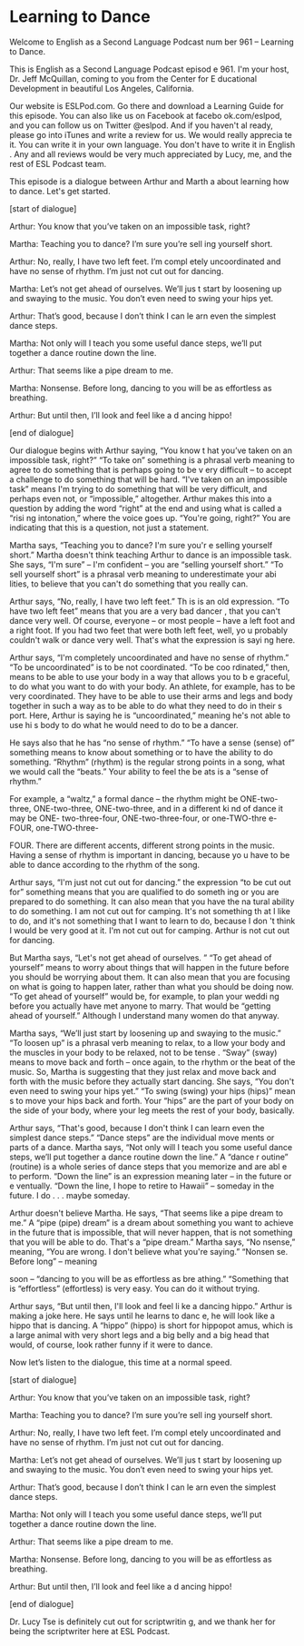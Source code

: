 # Learning to Dance

Welcome to English as a Second Language Podcast num ber 961 – Learning to Dance.

This is English as a Second Language Podcast episod e 961. I'm your host, Dr. Jeff McQuillan, coming to you from the Center for E ducational Development in beautiful Los Angeles, California.

Our website is ESLPod.com. Go there and download a Learning Guide for this episode. You can also like us on Facebook at facebo ok.com/eslpod, and you can follow us on Twitter @eslpod. And if you haven't al ready, please go into iTunes and write a review for us. We would really apprecia te it. You can write it in your own language. You don't have to write it in English . Any and all reviews would be very much appreciated by Lucy, me, and the rest of ESL Podcast team.

This episode is a dialogue between Arthur and Marth a about learning how to dance. Let's get started.

[start of dialogue]

Arthur: You know that you’ve taken on an impossible  task, right?

Martha: Teaching you to dance? I’m sure you’re sell ing yourself short.

Arthur: No, really, I have two left feet. I’m compl etely uncoordinated and have no sense of rhythm. I’m just not cut out for dancing.

Martha: Let’s not get ahead of ourselves. We’ll jus t start by loosening up and swaying to the music. You don’t even need to swing your hips yet.

Arthur: That’s good, because I don’t think I can le arn even the simplest dance steps.

Martha: Not only will I teach you some useful dance  steps, we’ll put together a dance routine down the line.

Arthur: That seems like a pipe dream to me.

Martha: Nonsense. Before long, dancing to you will be as effortless as breathing.

Arthur: But until then, I’ll look and feel like a d ancing hippo!

 [end of dialogue]

Our dialogue begins with Arthur saying, “You know t hat you’ve taken on an impossible task, right?” “To take on” something is a phrasal verb meaning to agree to do something that is perhaps going to be v ery difficult – to accept a challenge to do something that will be hard. “I've taken on an impossible task” means I'm trying to do something that will be very difficult, and perhaps even not, or “impossible,” altogether. Arthur makes this into  a question by adding the word “right” at the end and using what is called a “risi ng intonation,” where the voice goes up. “You're going, right?” You are indicating that this is a question, not just a statement.

Martha says, “Teaching you to dance? I'm sure you'r e selling yourself short.” Martha doesn't think teaching Arthur to dance is an  impossible task. She says, “I'm sure” – I'm confident – you are “selling yourself short.” “To sell yourself short” is a phrasal verb meaning to underestimate your abi lities, to believe that you can't do something that you really can.

Arthur says, “No, really, I have two left feet.” Th is is an old expression. “To have two left feet” means that you are a very bad dancer , that you can't dance very well. Of course, everyone – or most people – have a  left foot and a right foot. If you had two feet that were both left feet, well, yo u probably couldn't walk or dance very well. That's what the expression is sayi ng here.

Arthur says, “I'm completely uncoordinated and have  no sense of rhythm.” “To be uncoordinated” is to be not coordinated. “To be coo rdinated,” then, means to be able to use your body in a way that allows you to b e graceful, to do what you want to do with your body. An athlete, for example,  has to be very coordinated. They have to be able to use their arms and legs and  body together in such a way as to be able to do what they need to do in their s port. Here, Arthur is saying he is “uncoordinated,” meaning he's not able to use hi s body to do what he would need to do to be a dancer.

He says also that he has “no sense of rhythm.” “To have a sense (sense) of” something means to know about something or to have the ability to do something. “Rhythm” (rhythm) is the regular strong points in a song, what we would call the “beats.” Your ability to feel the be ats is a “sense of rhythm.”

For example, a “waltz,” a formal dance – the rhythm  might be ONE-two-three, ONE-two-three, ONE-two-three, and in a different ki nd of dance it may be ONE- two-three-four, ONE-two-three-four, or one-TWO-thre e-FOUR, one-TWO-three-

FOUR. There are different accents, different strong  points in the music. Having a sense of rhythm is important in dancing, because yo u have to be able to dance according to the rhythm of the song.

Arthur says, “I'm just not cut out for dancing.” the expression “to be cut out for” something means that you are qualified to do someth ing or you are prepared to do something. It can also mean that you have the na tural ability to do something. I am not cut out for camping. It's not something th at I like to do, and it's not something that I want to learn to do, because I don 't think I would be very good at it. I'm not cut out for camping. Arthur is not cut out for dancing.

But Martha says, “Let's not get ahead of ourselves. ” “To get ahead of yourself” means to worry about things that will happen in the  future before you should be worrying about them. It can also mean that you are focusing on what is going to happen later, rather than what you should be doing now. “To get ahead of yourself” would be, for example, to plan your weddi ng before you actually have met anyone to marry. That would be “getting ahead of yourself.” Although I understand many women do that anyway.

Martha says, “We’ll just start by loosening up and swaying to the music.” “To loosen up” is a phrasal verb meaning to relax, to a llow your body and the muscles in your body to be relaxed, not to be tense . “Sway” (sway) means to move back and forth – once again, to the rhythm or the beat of the music. So, Martha is suggesting that they just relax and move back and forth with the music before they actually start dancing. She says, “You don't even need to swing your hips yet.” “To swing (swing) your hips (hips)” mean s to move your hips back and forth. Your “hips” are the part of your body on the  side of your body, where your leg meets the rest of your body, basically.

Arthur says, “That's good, because I don't think I can learn even the simplest dance steps.” “Dance steps” are the individual move ments or parts of a dance. Martha says, “Not only will I teach you some useful  dance steps, we’ll put together a dance routine down the line.” A “dance r outine” (routine) is a whole series of dance steps that you memorize and are abl e to perform. “Down the line” is an expression meaning later – in the future or e ventually. “Down the line, I hope to retire to Hawaii” – someday in the future. I do . . . maybe someday.

Arthur doesn't believe Martha. He says, “That seems  like a pipe dream to me.” A “pipe (pipe) dream” is a dream about something you want to achieve in the future that is impossible, that will never happen, that is  not something that you will be able to do. That's a “pipe dream.” Martha says, “No nsense,” meaning, “You are wrong. I don't believe what you're saying.” “Nonsen se. Before long” – meaning

soon – “dancing to you will be as effortless as bre athing.” “Something that is “effortless” (effortless) is very easy. You can do it without trying.

Arthur says, “But until then, I'll look and feel li ke a dancing hippo.” Arthur is making a joke here. He says until he learns to danc e, he will look like a hippo that is dancing. A “hippo” (hippo) is short for hippopot amus, which is a large animal with very short legs and a big belly and a big head  that would, of course, look rather funny if it were to dance.

Now let’s listen to the dialogue, this time at a normal speed.

[start of dialogue]

Arthur: You know that you’ve taken on an impossible  task, right?

Martha: Teaching you to dance? I’m sure you’re sell ing yourself short.

Arthur: No, really, I have two left feet. I’m compl etely uncoordinated and have no sense of rhythm. I’m just not cut out for dancing.

Martha: Let’s not get ahead of ourselves. We’ll jus t start by loosening up and swaying to the music. You don’t even need to swing your hips yet.

Arthur: That’s good, because I don’t think I can le arn even the simplest dance steps.

Martha: Not only will I teach you some useful dance  steps, we’ll put together a dance routine down the line.

Arthur: That seems like a pipe dream to me.

Martha: Nonsense. Before long, dancing to you will be as effortless as breathing.

Arthur: But until then, I’ll look and feel like a d ancing hippo!

[end of dialogue]

Dr. Lucy Tse is definitely cut out for scriptwritin g, and we thank her for being the scriptwriter here at ESL Podcast.

